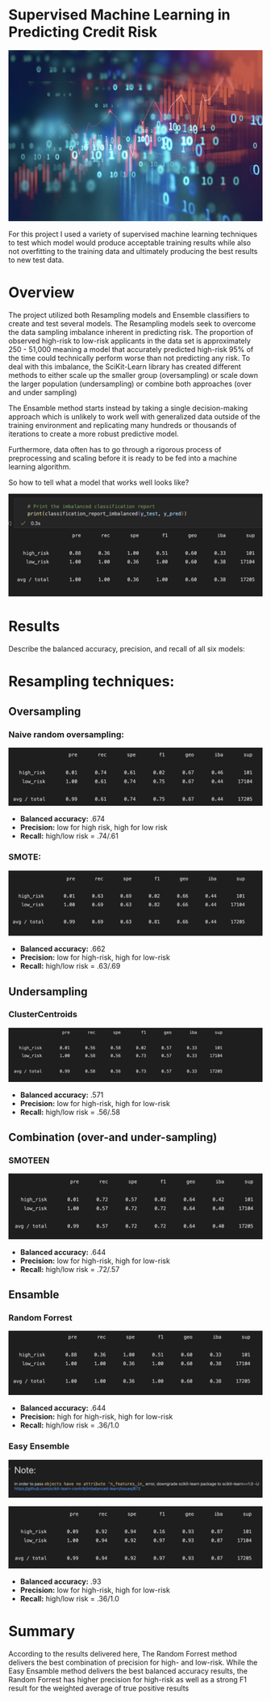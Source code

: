 # Supervised Machine Learning in Predicting Credit Risk

![header](images/image.png)


For this project I used a variety of supervised machine learning techniques to test which model would produce acceptable training results while also not overfitting to the training data and ultimately producing the best results to new test data.  

# Overview

The project utilized both Resampling models and Ensemble classifiers to create and test several models.   The Resampling models seek to overcome the data sampling imbalance inherent in predicting risk.  The proportion of observed high-risk to low-risk applicants in the data set is approximately 250 - 51,000  meaning a model that accurately predicted high-risk 95% of the time could technically perform worse than not predicting any risk.  To deal with this imbalance, the SciKit-Learn library has created different methods to either scale up the smaller group (oversampling) or scale down the larger population (undersampling) or combine both approaches (over and under sampling)

The Ensamble method starts instead by taking a single decision-making approach which is unlikely to work well with generalized data outside of the training environment and replicating many hundreds or thousands of iterations to create a more robust predictive model.  

Furthermore, data often has to go through a rigorous process of preprocessing and scaling before it is ready to be fed into a machine learning algorithm.   

So how to tell what a model that works well looks like?

![header](images/example.png)

# Results

Describe the balanced accuracy, precision, and recall of all six models:

# Resampling techniques:

## Oversampling

### Naive random oversampling:

![header](images/naive.png)

- **Balanced accuracy:** .674
- **Precision:** low for high risk, high for low risk
- **Recall:** high/low risk = .74/.61 


### SMOTE:

![header](images/smote.png)

- **Balanced accuracy:** .662
- **Precision:** low for high-risk, high for low-risk
- **Recall:** high/low risk = .63/.69

## Undersampling

 ### ClusterCentroids

![header](images/centroid.png)

- **Balanced accuracy:** .571
- **Precision:** low for high-risk, high for low-risk
- **Recall:** high/low risk = .56/.58


## Combination (over-and under-sampling)

 ### SMOTEEN

![header](images/smoteen.png)

- **Balanced accuracy:** .644
- **Precision:** low for high-risk, high for low-risk
- **Recall:** high/low risk = .72/.57

## Ensamble

 ### Random Forrest 

![header](images/rf.png)

- **Balanced accuracy:** .644
- **Precision:** high for high-risk, high for low-risk
- **Recall:** high/low risk = .36/1.0

 ### Easy Ensemble

![header](images/note.png)

![header](images/ee.png)

- **Balanced accuracy:** .93
- **Precision:** low for high-risk, high for low-risk
- **Recall:** high/low risk = .36/1.0

# Summary 

According to the results delivered here, The Random Forrest method delivers the best combination of precision for high- and low-risk.  While the Easy Ensamble method delivers the best balanced accuracy results, the Random Forrest has higher precision for high-risk as well as a strong F1 result for the weighted average of true positive results  
